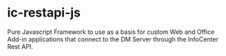 # ic-restapi-js

Pure Javascript Framework to use as a basis for custom Web and Office Add-in applications that connect to the DM Server through the InfoCenter Rest API.